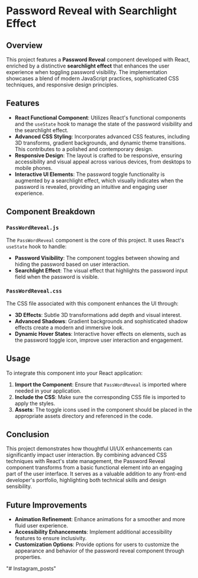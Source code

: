 # Password Reveal with Searchlight Effect

## Overview

This project features a **Password Reveal** component developed with React, enriched by a distinctive **searchlight effect** that enhances the user experience when toggling password visibility. The implementation showcases a blend of modern JavaScript practices, sophisticated CSS techniques, and responsive design principles.

## Features

- **React Functional Component**: Utilizes React's functional components and the `useState` hook to manage the state of the password visibility and the searchlight effect.
- **Advanced CSS Styling**: Incorporates advanced CSS features, including 3D transforms, gradient backgrounds, and dynamic theme transitions. This contributes to a polished and contemporary design.
- **Responsive Design**: The layout is crafted to be responsive, ensuring accessibility and visual appeal across various devices, from desktops to mobile phones.
- **Interactive UI Elements**: The password toggle functionality is augmented by a searchlight effect, which visually indicates when the password is revealed, providing an intuitive and engaging user experience.

## Component Breakdown

### `PassWordReveal.js`

The `PassWordReveal` component is the core of this project. It uses React's `useState` hook to handle:

- **Password Visibility**: The component toggles between showing and hiding the password based on user interaction.
- **Searchlight Effect**: The visual effect that highlights the password input field when the password is visible.

### `PassWordReveal.css`

The CSS file associated with this component enhances the UI through:

- **3D Effects**: Subtle 3D transformations add depth and visual interest.
- **Advanced Shadows**: Gradient backgrounds and sophisticated shadow effects create a modern and immersive look.
- **Dynamic Hover States**: Interactive hover effects on elements, such as the password toggle icon, improve user interaction and engagement.

## Usage

To integrate this component into your React application:

1. **Import the Component**: Ensure that `PassWordReveal` is imported where needed in your application.
2. **Include the CSS**: Make sure the corresponding CSS file is imported to apply the styles.
3. **Assets**: The toggle icons used in the component should be placed in the appropriate assets directory and referenced in the code.

## Conclusion

This project demonstrates how thoughtful UI/UX enhancements can significantly impact user interaction. By combining advanced CSS techniques with React's state management, the Password Reveal component transforms from a basic functional element into an engaging part of the user interface. It serves as a valuable addition to any front-end developer's portfolio, highlighting both technical skills and design sensibility.

## Future Improvements

- **Animation Refinement**: Enhance animations for a smoother and more fluid user experience.
- **Accessibility Enhancements**: Implement additional accessibility features to ensure inclusivity.
- **Customization Options**: Provide options for users to customize the appearance and behavior of the password reveal component through properties.

"# Instagram_posts" 
